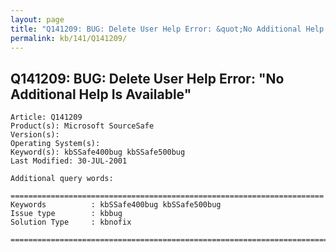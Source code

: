 ```yaml
---
layout: page
title: "Q141209: BUG: Delete User Help Error: &quot;No Additional Help Is Available&quot;"
permalink: kb/141/Q141209/
---
```


## Q141209: BUG: Delete User Help Error: &quot;No Additional Help Is Available&quot;

	Article: Q141209
	Product(s): Microsoft SourceSafe
	Version(s): 
	Operating System(s): 
	Keyword(s): kbSSafe400bug kbSSafe500bug
	Last Modified: 30-JUL-2001
	
	Additional query words:
	
	======================================================================
	Keywords          : kbSSafe400bug kbSSafe500bug 
	Issue type        : kbbug
	Solution Type     : kbnofix
	
	=============================================================================
	
